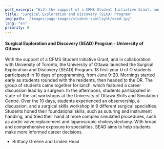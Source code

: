 ```yaml
---
post_excerpt: "With the support of a CFMS Student Initiative Grant, and in collaboration with University of Toronto, the University of Ottawa launched the Surgical Exploration and Discovery (SEAD) Program."
title: "Surgical Exploration and Discovery (SEAD) Program"
img-path: '/images/page-images/student-spotlight/sead.jpg'
lang: "en"
priority: 9
---
```

#### **Surgical Exploration and Discovery (SEAD) Program - University of Ottawa**

With the support of a CFMS Student Initiative Grant, and in collaboration with University of Toronto, the University of Ottawa launched the Surgical Exploration and Discovery (SEAD) Program. 18 first-year U of O students participated in 10 days of programming, from June 9-20\. Mornings started early as students rounded with the residents, then headed to the OR. The group of students came together for lunch, which featured a career discussion lead by a surgeon. In the afternoons, students participated in state-of-the-art workshops at the University of Ottawa Skills and Simulation Centre. Over the 10 days, students experienced an observership, a discussion, and a surgical skills workshop in 9 different surgical specialties. Students honed their foundational skills, such as suturing and instrument handling, and tried their hand at more complex simulated procedures, such as aortic valve replacement and laparoscopic cholecystectomy. With broad and comprehensive exposure to specialties, SEAD aims to help students make more informed career decisions.

- Brittany Greene and Linden Head